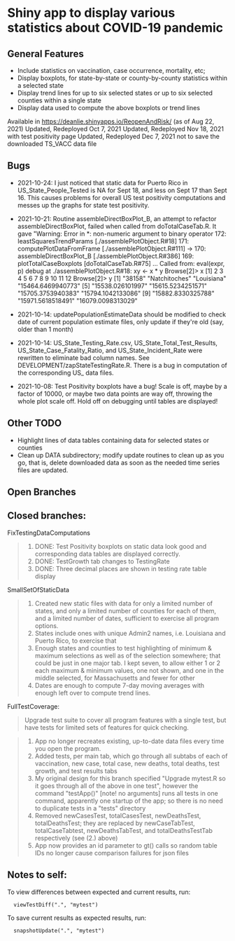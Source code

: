 Shiny app to display various statistics about COVID-19 pandemic
===============================================================

General Features
----------------

 * Include statistics on vaccination, case occurrence, mortality, etc;
 * Display boxplots, for state-by-state or county-by-county statistics within a selected state
 * Display trend lines for up to six selected states or up to six selected counties within a single state
 * Display data used to compute the above boxplots or trend lines


Available in https://deanlie.shinyapps.io/ReopenAndRisk/ (as of Aug 22, 2021)
Updated, Redeployed Oct 7, 2021
Updated, Redeployed Nov 18, 2021 with test positivity page
Updated, Redeployed Dec 7, 2021 not to save the downloaded TS_VACC data file

Bugs
----
 * 2021-10-24: I just noticed that static data for Puerto Rico in US_State_People_Tested is NA for Sept 18, and less on Sept 17 than Sept 16. This causes problems for overall US test positivity computations and messes up the graphs for state test positivity.
 * 2021-10-21: Routine assembleDirectBoxPlot_B, an attempt to refactor
  assembleDirectBoxPlot, failed when called from doTotalCaseTab.R. It gave
  "Warning: Error in *: non-numeric argument to binary operator
  172: leastSquaresTrendParams [./assemblePlotObject.R#18]
  171: computePlotDataFromFrame [./assemblePlotObject.R#111]
->  170: assembleDirectBoxPlot_B [./assemblePlotObject.R#386]
  169: plotTotalCaseBoxplots [doTotalCaseTab.R#75]
  ...
Called from: eval(expr, p)
debug at ./assemblePlotObject.R#18: xy <- x * y
Browse[2]> x
 [1]  2  3  4  5  6  7  8  9 10 11 12
Browse[2]> y
 [1] "38158"            "Natchitoches"     "Louisiana"        "15464.6469940773"
 [5] "15538.026101997"  "15615.5234251571" "15705.3753940383" "15794.1042133086"
 [9] "15882.8330325788" "15971.5618518491" "16079.0098313029"
 
 
 * 2021-10-14: updatePopulationEstimateData should be modified to check date of current population estimate files, only update if they're old (say, older than 1 month)
 * 2021-10-14: US_State_Testing_Rate.csv, US_State_Total_Test_Results, US_State_Case_Fatality_Ratio, and US_State_Incident_Rate were rewritten to eliminate bad column names. See DEVELOPMENT/zapStateTestingRate.R. There is a bug in computation of the corresponding US_ data files.
 * 2021-10-08: Test Positivity boxplots have a bug! Scale is off,
maybe by a factor of 10000, or maybe two data points are way off,
throwing the whole plot scale off. Hold off on debugging until tables are
displayed!

Other TODO
----------
 * Highlight lines of data tables containing data for selected states or counties
 * Clean up DATA subdirectory; modify update routines to clean up as you go, that is,
    delete downloaded data as soon as the needed time series files are updated.

Open Branches
-------------

Closed branches:
----------------

FixTestingDataComputations

> 1. DONE: Test Positivity boxplots on static data look good and corresponding data
      tables are displayed correctly.
> 2. DONE: TestGrowth tab changes to TestingRate
> 3. DONE: Three decimal places are shown in testing rate table display

SmallSetOfStaticData

> 1. Created new static files with data for only a limited number of states, and only a limited number of counties for each of them, and a limited number of dates, sufficient to exercise all program options.
> 2. States include ones with unique Admin2 names, i.e. Louisiana and Puerto Rico, to exercise that
> 3. Enough states and counties to test highlighting of minimum & maximum selections as well as of the selection somewhere; that could be just in one major tab. I kept seven, to allow either 1 or 2 each maximum & minimum values, one not shown, and one in the middle selected, for Massachusetts and fewer for other
> 4. Dates are enough to compute 7-day moving averages with enough left over to compute trend lines.

FullTestCoverage:

> Upgrade test suite to cover all program features with a single test, but have tests for limited sets of features for quick checking. 

> 1. App no longer recreates existing, up-to-date data files every time you open the program.
> 2. Added tests, per main tab, which go through all subtabs of each of
vaccination, new case, total case, new deaths, total deaths, test growth,
and test results tabs
> 3. My original design for this branch specified "Upgrade mytest.R so it goes through all of the above in one test", however the command "testApp()" [note! no arguments] runs all tests in one command, apparently one startup of the app; so there is no need to duplicate tests in a "tests" directory 
> 4. Removed newCasesTest, totalCasesTest, newDeathsTest, totalDeathsTest; they are replaced by newCaseTabTest, totalCaseTabtest, newDeathsTabTest, and totalDeathsTestTab respectively (see (2.) above)
> 6. App now provides an id parameter to gt() calls so random table IDs no longer cause comparison failures for json files

Notes to self:
--------------
To view differences between expected and current results, run:
    
      viewTestDiff(".", "mytest")

To save current results as expected results, run:

      snapshotUpdate(".", "mytest")

